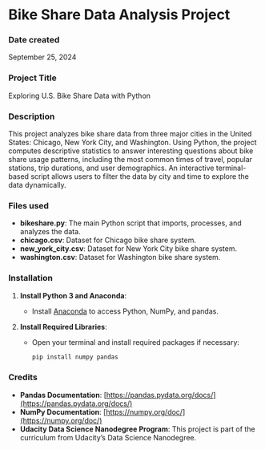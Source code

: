 # Bike Share Data Analysis Project

### Date created
September 25, 2024

### Project Title
Exploring U.S. Bike Share Data with Python

### Description
This project analyzes bike share data from three major cities in the United States: Chicago, New York City, and Washington. Using Python, the project computes descriptive statistics to answer interesting questions about bike share usage patterns, including the most common times of travel, popular stations, trip durations, and user demographics. An interactive terminal-based script allows users to filter the data by city and time to explore the data dynamically.

### Files used
- **bikeshare.py**: The main Python script that imports, processes, and analyzes the data.
- **chicago.csv**: Dataset for Chicago bike share system.
- **new_york_city.csv**: Dataset for New York City bike share system.
- **washington.csv**: Dataset for Washington bike share system.

### Installation 

1. **Install Python 3 and Anaconda**:
   - Install [Anaconda](https://www.anaconda.com/products/individual) to access Python, NumPy, and pandas.

2. **Install Required Libraries**:
   - Open your terminal and install required packages if necessary:
     ```bash
     pip install numpy pandas
     ```



### Credits
- **Pandas Documentation**: [https://pandas.pydata.org/docs/](https://pandas.pydata.org/docs/)
- **NumPy Documentation**: [https://numpy.org/doc/](https://numpy.org/doc/)
- **Udacity Data Science Nanodegree Program**: This project is part of the curriculum from Udacity’s Data Science Nanodegree.

